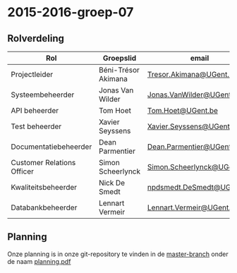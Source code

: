 # 2015-2016-groep-07

## Rolverdeling

| Rol | Groepslid | email |
|-------------|-------------|-------------|
| Projectleider | Béni-Trésor Akimana | Tresor.Akimana@UGent.be |
| Systeembeheerder | Jonas Van Wilder | Jonas.VanWilder@UGent.be |
| API beheerder | Tom Hoet | Tom.Hoet@UGent.be |
| Test beheerder| Xavier Seyssens | Xavier.Seyssens@UGent.be |
| Documentatiebeheerder | Dean Parmentier | Dean.Parmentier@UGent.be |
| Customer Relations Officer | Simon Scheerlynck | Simon.Scheerlynck@UGent.be |
| Kwaliteitsbeheerder | Nick De Smedt | npdsmedt.DeSmedt@UGent.be |
| Databankbeheerder | Lennart Vermeir | Lennart.Vermeir@UGent.be |

                                   

## Planning

Onze planning is in onze git-repository te vinden in de [master-branch](https://github.ugent.be/VakOverschrijdendProject/2015-2016-groep-07) onder de naam  [planning.pdf](https://github.ugent.be/VakOverschrijdendProject/2015-2016-groep-07/blob/master/planning.pdf)

